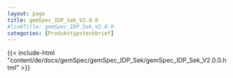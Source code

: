 ```yaml
---
layout: page
title: gemSpec_IDP_Sek_V2.0.0
#linkTitle: gemSpec_IDP_Sek_V2.0.0
categories: [Produkttypsteckbrief]
---
```

{{< include-html "content/de/docs/gemSpec/gemSpec_IDP_Sek/gemSpec_IDP_Sek_V2.0.0.html" >}}